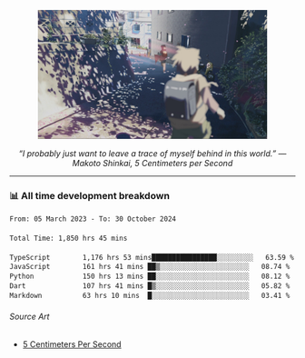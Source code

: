 <p align="center"><img src="asset/header.jpg" width="80%"/></p>
<p align="center"><i>“I probably just want to leave a trace of myself behind in this world.” ― Makoto Shinkai, 5 Centimeters per Second</i></p>

---
<!--
<details>
  <summary>📃 My Resume</summary>

### Education

- 📖 **Computer Science**\
📆 10/2021 - present\
📍 **Thang Long University** - Hoang Mai, Hanoi, Vietnam

### Experience

<img align="right" src="https://img.shields.io/badge/Figma-F24E1E?style=flat&logo=figma&logoColor=white"/>
<img align="right" src="https://img.shields.io/badge/node.js-6DA55F?style=flat&logo=node.js&logoColor=white"/>
<img align="right" src="https://img.shields.io/badge/Next.js-black?style=flat&logo=next.js&logoColor=white"/>
<img align="right" src="https://img.shields.io/badge/TypeScript-007ACC?style=flat&logo=typescript&logoColor=white"/>


- 👨‍💻 **Frontend Web Intern**\
📆 07/2023 - present\
📍 **MQ ICT Solutions** - Hoang Mai, Hanoi, Vietnam
</details> 
-->

### 📊 All time development breakdown

<!--START_SECTION:waka-->

```txt
From: 05 March 2023 - To: 30 October 2024

Total Time: 1,850 hrs 45 mins

TypeScript        1,176 hrs 53 mins████████████████░░░░░░░░░   63.59 %
JavaScript        161 hrs 41 mins ██▒░░░░░░░░░░░░░░░░░░░░░░   08.74 %
Python            150 hrs 13 mins ██░░░░░░░░░░░░░░░░░░░░░░░   08.12 %
Dart              107 hrs 41 mins █▒░░░░░░░░░░░░░░░░░░░░░░░   05.82 %
Markdown          63 hrs 10 mins  █░░░░░░░░░░░░░░░░░░░░░░░░   03.41 %
```

<!--END_SECTION:waka-->

###### Source Art

-  [5 Centimeters Per Second](https://wallhaven.cc/w/nrowq1)

